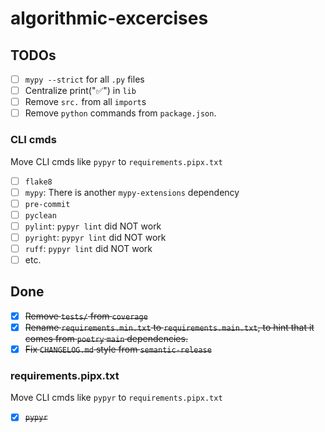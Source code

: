# algorithmic-excercises

## TODOs

- [ ] `mypy --strict` for all `.py` files
- [ ] Centralize print("✅") in `lib`
- [ ] Remove `src.` from all `import`s
- [ ] Remove `python` commands from `package.json`.

### CLI cmds

Move CLI cmds like `pypyr` to `requirements.pipx.txt`

- [ ] `flake8`
- [ ] `mypy`: There is another `mypy-extensions` dependency
- [ ] `pre-commit`
- [ ] `pyclean`
- [ ] `pylint`: `pypyr lint` did NOT work
- [ ] `pyright`: `pypyr lint` did NOT work
- [ ] `ruff`: `pypyr lint` did NOT work
- [ ] etc.

## Done

- [x] ~~Remove `tests/` from `coverage`~~
- [x] ~~Rename `requirements.min.txt` to `requirements.main.txt`, to hint that it comes from `poetry` `main` dependencies.~~
- [x] ~~Fix `CHANGELOG.md` style from `semantic-release`~~

### requirements.pipx.txt

Move CLI cmds like `pypyr` to `requirements.pipx.txt`

- [x] ~~`pypyr`~~
